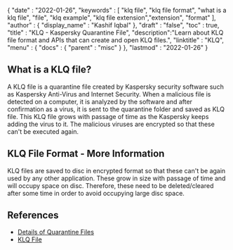 {
  "date" : "2022-01-26",
  "keywords" : [ "klq file", "klq file format", "what is a klq file", "file", "klq example", "klq file extension","extension", "format" ],
  "author" : {
    "display_name" : "Kashif Iqbal"
  },
  "draft" : "false",
  "toc" : true,
  "title" : "KLQ - Kaspersky Quarantine File",
  "description":"Learn about KLQ file format and APIs that can create and open KLQ files.",
  "linktitle" : "KLQ",
  "menu" : {
    "docs" : {
      "parent" : "misc"
    }
  },
  "lastmod" : "2022-01-26"
}

## What is a KLQ file?

A KLQ file is a quarantine file created by Kaspersky security software such as Kaspersky Anti-Virus and Internet Security. When a malicious file is detected on a computer, it is analyzed by the software and after confirmation as a virus, it is sent to the quarantine folder and saved as KLQ file. This KLQ file grows with passage of time as the Kaspersky keeps adding the virus to it. The malicious viruses are encrypted so that these can't be executed again.

## KLQ File Format - More Information

KLQ files are saved to disc in encrypted format so that these can't be again used by any other application. These grow in size with passage of time and will occupy space on disc. Therefore, these need to be deleted/cleared after some time in order to avoid occupying large disc space.

## References

* [Details of Quarantine Files](https://forum.kaspersky.com/)
* [KLQ File](https://community.kaspersky.com/search?q=klq%20file)
